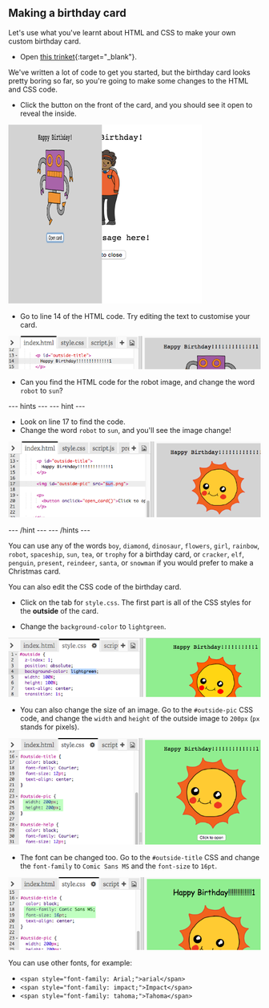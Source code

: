 ## Making a birthday card

Let's use what you've learnt about HTML and CSS to make your own custom birthday card.

+ Open [this trinket](https://trinket.io/html/b33e4f4ca8){:target="_blank"}.

We've written a lot of code to get you started, but the birthday card looks pretty boring so far, so you're going to make some changes to the HTML and CSS code.

+ Click the button on the front of the card, and you should see it open to reveal the inside.

![zrzut ekranu](images/birthday-click.png)

+ Go to line 14 of the HTML code. Try editing the text to customise your card.

![zrzut ekranu](images/birthday-card-html.png)

+ Can you find the HTML code for the robot image, and change the word `robot` to `sun`?

\--- hints \--- \--- hint \---

+ Look on line 17 to find the code.
+ Change the word `robot` to `sun`, and you'll see the image change!

![screenshot](images/birthday-card-sun.png)

\--- /hint \--- \--- /hints \---

You can use any of the words `boy`, `diamond`, `dinosaur`, `flowers`, `girl`, `rainbow`, `robot`, `spaceship`, `sun`, `tea`, or `trophy` for a birthday card, or `cracker`, `elf`, `penguin`, `present`, `reindeer`, `santa`, or `snowman` if you would prefer to make a Christmas card.

You can also edit the CSS code of the birthday card.

+ Click on the tab for `style.css`. The first part is all of the CSS styles for the **outside** of the card.

+ Change the `background-color` to `lightgreen`.

![zrzut ekranu](images/birthday-card-outside.png)

+ You can also change the size of an image. Go to the `#outside-pic` CSS code, and change the `width` and `height` of the outside image to `200px` (`px` stands for pixels).

![zrzut ekranu](images/birthday-card-size.png)

+ The font can be changed too. Go to the `#outside-title` CSS and change the `font-family` to `Comic Sans MS` and the `font-size` to `16pt`.

![screenshot](images/birthday-card-font.png)

You can use other fonts, for example:

+ `<span style="font-family: Arial;">arial</span>`
+ `<span style="font-family: impact;">Impact</span>`
+ `<span style="font-family: tahoma;">Tahoma</span>`